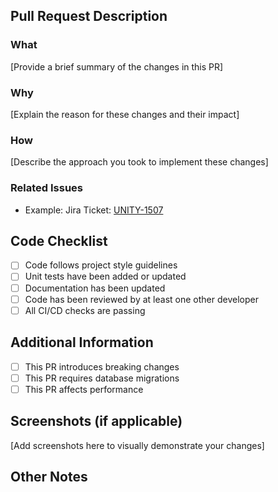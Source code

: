 ## Pull Request Description

### What
[Provide a brief summary of the changes in this PR]

### Why
[Explain the reason for these changes and their impact]

### How
[Describe the approach you took to implement these changes]

### Related Issues
- Example: Jira Ticket: [UNITY-1507](https://convaixr.atlassian.net/browse/UNITY-1507)

## Code Checklist
- [ ] Code follows project style guidelines
- [ ] Unit tests have been added or updated
- [ ] Documentation has been updated
- [ ] Code has been reviewed by at least one other developer
- [ ] All CI/CD checks are passing

## Additional Information
- [ ] This PR introduces breaking changes
- [ ] This PR requires database migrations
- [ ] This PR affects performance

## Screenshots (if applicable)
[Add screenshots here to visually demonstrate your changes]

## Other Notes